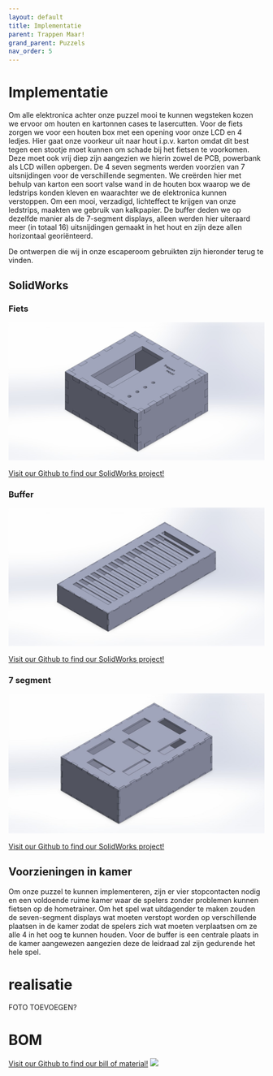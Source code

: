 ```yaml
---
layout: default
title: Implementatie
parent: Trappen Maar!
grand_parent: Puzzels
nav_order: 5
---
```

# Implementatie
Om alle elektronica achter onze puzzel mooi te kunnen wegsteken kozen we ervoor om houten en kartonnen cases te
lasercutten.
Voor de fiets zorgen we voor een houten box met een opening voor onze LCD en 4 ledjes. Hier gaat onze voorkeur uit naar hout i.p.v. karton omdat dit best tegen een stootje moet kunnen om schade bij het fietsen te voorkomen. Deze moet ook vrij
diep zijn aangezien we hierin zowel de PCB, powerbank als LCD willen opbergen.
De 4 seven segments werden voorzien van 7 uitsnijdingen voor de verschillende segmenten. We creërden hier
met behulp van karton een soort valse wand in de houten box waarop we de ledstrips konden kleven en
waarachter we de elektronica kunnen verstoppen. Om een mooi, verzadigd, lichteffect te krijgen van onze ledstrips, 
maakten we gebruik van kalkpapier.
De buffer deden we op dezelfde manier als de 7-segment displays, alleen werden hier uiteraard meer (in totaal 16)
uitsnijdingen gemaakt in het hout en zijn deze allen horizontaal georiënteerd.

De ontwerpen die wij in onze escaperoom gebruikten zijn hieronder terug te vinden.
## SolidWorks
### Fiets
![](2022-05-16-11-37-22.png)

[Visit our Github to find our SolidWorks project!](https://github.com/PLAN-IT-B/BachelorProefTrappenMaar/tree/main/boxes/Fiets)
### Buffer
![](2022-05-16-11-37-42.png)

[Visit our Github to find our SolidWorks project!](https://github.com/PLAN-IT-B/BachelorProefTrappenMaar/tree/main/boxes/Buffer)
### 7 segment
![](2022-05-16-11-38-02.png)

[Visit our Github to find our SolidWorks project!](https://github.com/PLAN-IT-B/BachelorProefTrappenMaar/tree/main/boxes/7segmentKlein)

## Voorzieningen in kamer
Om onze puzzel te kunnen implementeren, zijn er vier stopcontacten nodig en een voldoende ruime kamer waar de spelers zonder problemen kunnen fietsen op de hometrainer. Om het spel wat uitdagender te maken zouden de seven-segment displays wat moeten verstopt worden op verschillende plaatsen in de kamer zodat de spelers zich wat moeten verplaatsen om ze alle 4 in het oog te kunnen houden. Voor de buffer is een centrale plaats in de kamer aangewezen aangezien deze de leidraad zal zijn gedurende het hele spel.

# realisatie
FOTO TOEVOEGEN?
# BOM
[Visit our Github to find our bill of material!](https://github.com/PLAN-IT-B/BachelorProefTrappenMaar/blob/main/documentatie/BOM(final%20version).xlsx)
![](2022-05-16-11-13-17.png)
